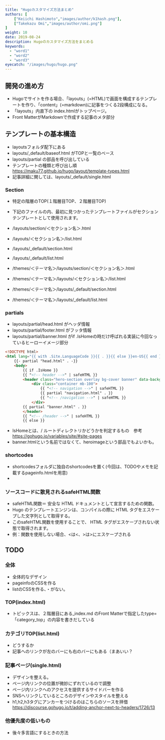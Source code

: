 ```yaml
---
title: "Hugoカスタマイズ方法まとめ"
authors: [
    ["Keiichi Hashimoto","images/author/k1hash.png"],
    ["Takekazu Omi","images/author/omi.png"]
]
weight: 10
date: 2019-08-24
description: Hugoのカスタマイズ方法をまとめる
keywords:
  - "word1"
  - "word2"
  - "word3"
eyecatch: "/images/hugo/hugo.png"
---
```



## 開発の進め方

- Hugoでサイトを作る場合、「layouts」(=HTML)で画面を構成するテンプレートを作り、「content」(=markdown)に記事をつくる2段構成になる。
- 「layouts」内直下の index.htmlがトップページ。
- Front MatterがMarkdownで作成する記事のメタ部分

## テンプレートの基本構造

- layoutsフォルダ配下にある
- layouts/_default/baseof.html がTOPと一覧のベース
- layouts/partial の部品を呼び出している
- テンプレートの種類と呼び出し順　https://maku77.github.io/hugo/layout/template-types.html
- 記事詳細に関しては、layouts/_default/single.html

### Section

- 特定の階層のTOP(１階層目TOP、２階層目TOP)
- 下記のファイルの内、最初に見つかったテンプレートファイルがセクションテンプレートとして使用されます。

- /layouts/section/＜セクション名＞.html
- /layouts/＜セクション名＞/list.html
- /layouts/_default/section.html
- /layouts/_default/list.html
- /themes/＜テーマ名＞/layouts/section/＜セクション名＞.html
- /themes/＜テーマ名＞/layouts/＜セクション名＞/list.html
- /themes/＜テーマ名＞/layouts/_default/section.html
- /themes/＜テーマ名＞/layouts/_default/list.html

### partials

- layouts/partial/head.html がヘッダ情報
- layouts/partial/footer.html がフッタ情報
- layouts/partial/banner.html がif .IsHomeの時だけ呼ばれる実装に今回なっているヒーローイメージ部分

```html
<!DOCTYPE html>
<html lang="{{ with .Site.LanguageCode }}{{ . }}{{ else }}en-US{{ end }}">
    {{- partial "head.html" . -}}
    <body>
        {{ if .IsHome }}
        {{ "<!-- header -->" | safeHTML }}
        <header class="hero-section overlay bg-cover banner" data-background="{{ .Site.Params.banner.image | absURL }}">
            <div class="container mb-100">
                {{ "<!-- navigation -->" | safeHTML }}
                {{ partial "navigation.html" . }}
                {{ "<!-- /navigation -->" | safeHTML }}
            </div>
        {{ partial "banner.html" . }}
        </header>
        {{ "<!-- /header -->" | safeHTML }}
        {{ else }}
```

- IsHomeとは、/ ルートディレクトリかどうかを判定するもの　参考 https://gohugo.io/variables/site/#site-pages 
- banner.htmlという名前ではなくて、heroimageという部品でもよいかも。
  
### shortcodes

- shortcodesフォルダに独自のshortcodesを置く(今回は、TODOやメモを記載するpageinfo.htmlを用意)
- 

### ソースコードに散見されるsafeHTML関数

- safeHTML関数＝ 安全な HTML ドキュメントとして宣言するための関数。
- Hugo のテンプレートエンジンは、コンパイルの際に HTML タグをエスケープした文字列として取得する。
- このsafeHTML関数を使用することで、 HTML タグがエスケープされない状態で取得されます。
- 例：関数を使用しない場合、<は&lt;、>は&gt;にエスケープされる

## TODO

### 全体

- 全体的なデザイン
- pageinfoのCSSを作る
- listのCSSを作る、・がない。

### TOP(index.html)

- トピックスは、２階層目にある_index.md のFront Matterで指定したtype=「category_top」の内容を書きだしている

### カテゴリTOP(list.html)

- どうするか
- 記事へのリンクが左のバーにも右のバーにもある（まあいい？

### 記事ページ(single.html)

- デザインを整える。
- ページ内リンクの位置が微妙にずれているので調整
- ページ内リンクへのアクセスを提供するサイドバーを作る
- SNSへリンクしているところのデザインやスタイルを整える
- h1,h2,h3タグにアンカーをつけるのはこちらのソースを拝借　https://discourse.gohugo.io/t/adding-anchor-next-to-headers/1726/13

### 他優先度の低いもの

- 後々多言語にするときの方法
